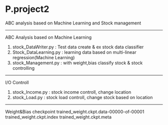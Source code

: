 # P.project2
ABC analysis based on Machine Learning and Stock management


**********************************************************
ABC Analysis based on Machine Learning
1. stock_DataWriter.py : Test data create & ex stock data classifier
2. Stock_DataLearning.py : learning data based on multi-linear regression(Machine Learning)
3. stock_Management.py : with weight,bias classify stock & stock controlling

**********************************************************
I/O Controll
1. stock_Income.py : stock income controll, change location
2. stock_Load.py : stock load controll, change stock based on location

**********************************************************
Weight&Bias
checkpoint
trained_weight.ckpt.data-00000-of-00001
trained_weight.ckpt.index
trained_weight.ckpt.meta

